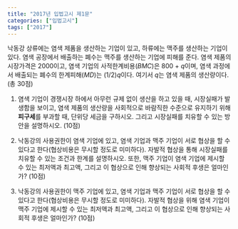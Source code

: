 ```yaml
---
title: "2017년 입법고시 제1문"
categories: ["입법고시"]
tags: ["2017"]
---
```


낙동강 상류에는 염색 제품을 생산하는 기업이 있고, 하류에는 맥주를 생산하는 기업이 있다. 염색 공장에서 배출하는 폐수는 맥주를 생산하는 기업에 피해를 준다. 염색 제품의 시장가격은 2000이고, 염색 기업의 사적한계비용($BMC$)은 800 + $q$이며, 염색 과정에서 배출되는 폐수의 한계피해($MD$)는 $(1/2)q$이다. 여기서 $q$는 염색 제품의 생산량이다. (총 30점)

1) 염색 기업이 경쟁시장 하에서 아무런 규제 없이 생산을 하고 있을 때, 시장실패가 발생함을 보이고, 염색 제품의 생산량을 사회적으로 바람직한 수준으로 유지하기 위해 **피구세**를 부과할 때, 단위당 세금을 구하시오. 그리고 시장실패를 치유할 수 있는 방안을 설명하시오. (10점)

2) 낙동강의 사용권한이 염색 기업에 있고, 염색 기업과 맥주 기업이 서로 협상을 할 수 있다고 한다(협상비용은 무시할 정도로 미미하다). 자발적 협상을 통해 시장실패를 치유할 수 있는 조건과 한계를 설명하시오. 또한, 맥주 기업이 염색 기업에 제시할 수 있는 최저액과 최고액, 그리고 이 협상으로 인해 향상되는 사회적 후생은 얼마인가? (10점)

3) 낙동강의 사용권한이 맥주 기업에 있고, 염색 기업과 맥주 기업이 서로 협상을 할 수 있다고 한다(협상비용은 무시할 정도로 미미하다). 자발적 협상을 위해 염색 기업이 맥주 기업에 제시할 수 있는 최저액과 최고액, 그리고 이 협상으로 인해 향상되는 사회적 후생은 얼마인가? (10점)
